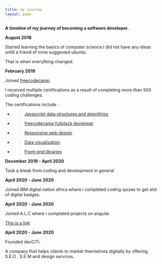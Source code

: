 ```yaml
---
title: my journey
layout: page
---
```


**A timeline of my journey of becoming a software developer.**

**August 2018**

Started learning the basics of computer science.I did not have any ideas untill a friend of mine suggested ubuntu.

That is when everything changed.

**February 2019**  

Joined [freecodecamp](/blog).

I received multiple certifications as a result of completing more than 500 coding challenges.

The certifications include :

* >[Javascript data structures and algorithms](/blog)
* >[freecodecamp fullstack developer](/blog)
* >[Responsive web design](/blog)
* >[Data visualization](/blog)
* >[Front-end libraries](/blog)

**December 2019 - April 2020**

Took a break from coding and development in general

**April 2020 - June 2020**

Joined IBM digital nation africa where i completed coding quizes to get alot of digital badges.

**April 2020 - June 2020**

Joined A.L.C where i completed projects on angular.

[This is a link](/blog)

**April 2020 - June 2020**

Founded devCiTi.

A company that helps clients to market themselves digitally by offering S.E.O , S.E.M and design services.